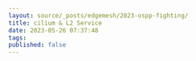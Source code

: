 ```yaml
---
layout: source/_posts/edgemesh/2023-ospp-fighting/
title: cilium & L2 Service
date: 2023-05-26 07:37:48
tags:
published: false
---
```

